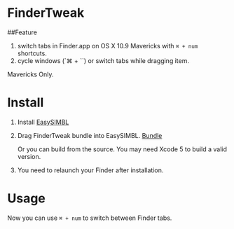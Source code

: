 FinderTweak
==================

##Feature

1. switch tabs in Finder.app on OS X 10.9 Mavericks with `⌘ + num` shortcuts.
2. cycle windows (`⌘ + ``) or switch tabs while dragging item.

Mavericks Only.

# Install

1. Install [EasySIMBL](https://github.com/norio-nomura/EasySIMBL/)
2. Drag FinderTweak bundle into EasySIMBL. [Bundle](http://cl.ly/333l2A472L3I)
	
	Or you can build from the source. You may need Xcode 5 to build a valid version.
	
3. You need to relaunch your Finder after installation.
	
# Usage
Now you can use `⌘ + num` to switch between Finder tabs.
